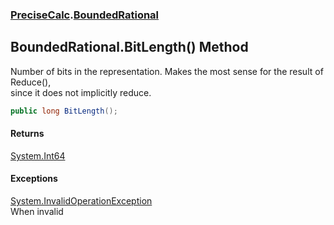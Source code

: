 ### [PreciseCalc](PreciseCalc.md 'PreciseCalc').[BoundedRational](PreciseCalc.BoundedRational.md 'PreciseCalc.BoundedRational')

## BoundedRational.BitLength() Method

Number of bits in the representation. Makes the most sense for the result of Reduce(),  
since it does not implicitly reduce.

```csharp
public long BitLength();
```

#### Returns
[System.Int64](https://docs.microsoft.com/en-us/dotnet/api/System.Int64 'System.Int64')

#### Exceptions

[System.InvalidOperationException](https://docs.microsoft.com/en-us/dotnet/api/System.InvalidOperationException 'System.InvalidOperationException')  
When invalid